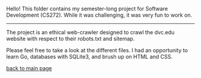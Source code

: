 Hello! This folder contains my semester-long project for Software Development (CS272). While it was challenging, it was very fun to work on.

_____

The project is an ethical web-crawler designed to crawl the dvc.edu website with respect to their robots.txt and sitemap.

Please feel free to take a look at the different files. I had an opportunity to learn Go, databases with SQLite3, and brush up on HTML and CSS.

[back to main page](https://github.com/shooby-d/projects) 

